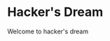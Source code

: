 <html>
  <body>
    <h1>Hacker's Dream</h1>
    <p>Welcome to hacker's dream<!/p>
  </body>
</html>
